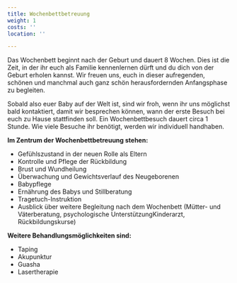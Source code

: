 ```yaml
---
title: Wochenbettbetreuung
weight: 1
costs: ''
location: ''

---
```

Das Wochenbett beginnt nach der Geburt und dauert 8 Wochen. Dies ist die Zeit, in der ihr euch als Familie kennenlernen dürft und du dich von der Geburt erholen kannst. Wir freuen uns, euch in dieser aufregenden, schönen und manchmal auch ganz schön herausfordernden Anfangsphase zu begleiten. 

Sobald also euer Baby auf der Welt ist, sind wir froh, wenn ihr uns möglichst bald kontaktiert, damit wir besprechen können, wann der erste Besuch bei euch zu Hause stattfinden soll. Ein Wochenbettbesuch dauert circa 1 Stunde. Wie viele Besuche ihr benötigt, werden wir individuell handhaben.

**Im Zentrum der Wochenbettbetreuung stehen:**
- Gefühlszustand in der neuen Rolle als Eltern
- Kontrolle und Pflege der Rückbildung
- Brust und Wundheilung
- Überwachung und Gewichtsverlauf des Neugeborenen
- Babypflege
- Ernährung des Babys und Stillberatung
- Tragetuch-Instruktion
- Ausblick über weitere Begleitung nach dem Wochenbett (Mütter- und Väterberatung, psychologische UnterstützungKinderarzt, Rückbildungskurse)

**Weitere Behandlungsmöglichkeiten sind:**
- Taping
- Akupunktur
- Guasha
- Lasertherapie